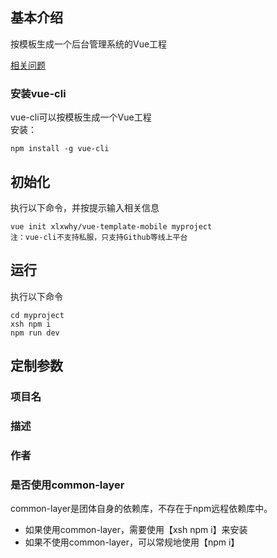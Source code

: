 ## 基本介绍

按模板生成一个后台管理系统的Vue工程


[相关问题](./template/readme.md)   

### 安装vue-cli

vue-cli可以按模板生成一个Vue工程<br>
安装：
```
npm install -g vue-cli
```

## 初始化

执行以下命令，并按提示输入相关信息
```
vue init xlxwhy/vue-template-mobile myproject
注：vue-cli不支持私服，只支持Github等线上平台
```
## 运行
执行以下命令
```
cd myproject
xsh npm i
npm run dev

```

## 定制参数


### 项目名

### 描述

### 作者

### 是否使用common-layer

common-layer是团体自身的依赖库，不存在于npm远程依赖库中。
- 如果使用common-layer，需要使用【xsh npm i】来安装
- 如果不使用common-layer，可以常规地使用【npm i】




